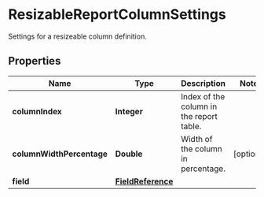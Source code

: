 

# ResizableReportColumnSettings

Settings for a resizeable column definition.

## Properties

Name | Type | Description | Notes
------------ | ------------- | ------------- | -------------
**columnIndex** | **Integer** | Index of the column in the report table. | 
**columnWidthPercentage** | **Double** | Width of the column in percentage. |  [optional]
**field** | [**FieldReference**](FieldReference.md) |  | 



